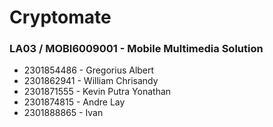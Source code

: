 #  Cryptomate
### LA03 / MOBI6009001 - Mobile Multimedia Solution

- 2301854486 - Gregorius Albert
- 2301862941 - William Chrisandy
- 2301871555 - Kevin Putra Yonathan
- 2301874815 - Andre Lay
- 2301888865 - Ivan
